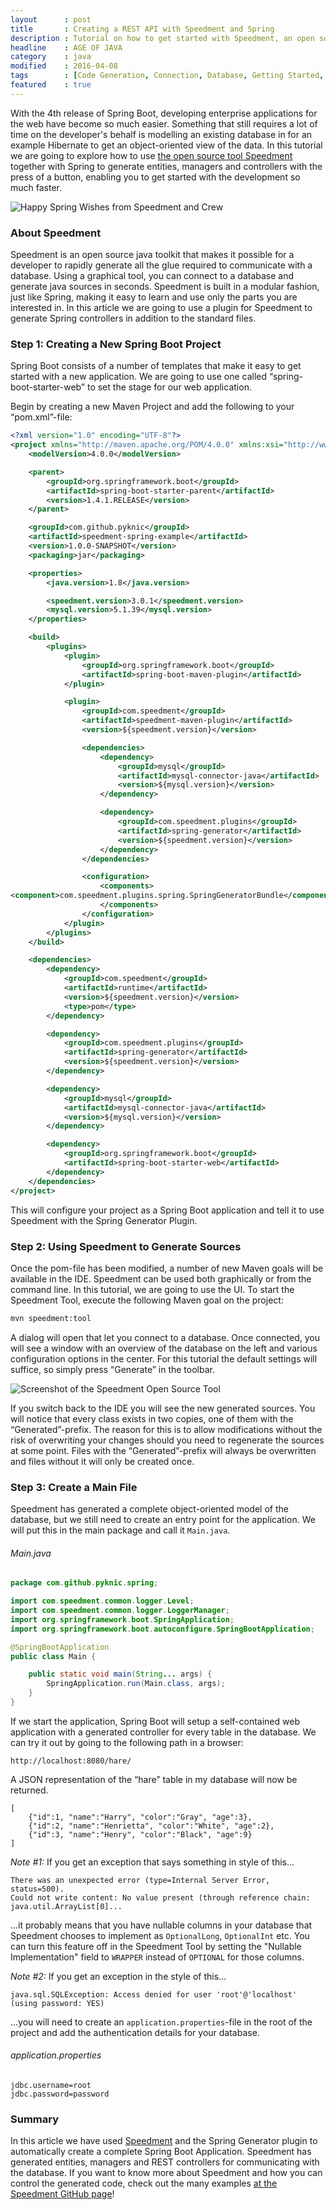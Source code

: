 ```yaml
---
layout      : post
title       : Creating a REST API with Speedment and Spring
description : Tutorial on how to get started with Speedment, an open source framework for writing database applications in Java 8 without SQL.
headline    : AGE OF JAVA
category    : java
modified    : 2016-04-08
tags        : [Code Generation, Connection, Database, Getting Started, Java, JDBC, REST API, Restful, Speedment, Spring, Spring Boot, Tutorial]
featured    : true
---
```


With the 4th release of Spring Boot, developing enterprise applications for the web have become so much easier. Something that still requires a lot of time on the developer's behalf is modelling an existing database in for an example Hibernate to get an object-oriented view of the data. In this tutorial we are going to explore how to use [the open source tool Speedment](https://github.com/speedment/speedment) together with Spring to generate entities, managers and controllers with the press of a button, enabling you to get started with the development so much faster.

![Happy Spring Wishes from Speedment and Crew](https://lh4.googleusercontent.com/wAYjDb76RG2Sw5MqYapCvnGfud1WA3OhLfIYkK_miWZ4m7rKxgh7M1RdPmECElhzS9Xs7_4TCxog1CheV5FO24HvAGTrCq4Dp0YT7apdFLy0xaymFfqbUHA4N_yqlL_jnOgI6Yk4)

### About Speedment

Speedment is an open source java toolkit that makes it possible for a developer to rapidly generate all the glue required to communicate with a database. Using a graphical tool, you can connect to a database and generate java sources in seconds. Speedment is built in a modular fashion, just like Spring, making it easy to learn and use only the parts you are interested in. In this article we are going to use a plugin for Speedment to generate Spring controllers in addition to the standard files.

### Step 1: Creating a New Spring Boot Project

Spring Boot consists of a number of templates that make it easy to get started with a new application. We are going to use one called “spring-boot-starter-web” to set the stage for our web application.

Begin by creating a new Maven Project and add the following to your “pom.xml”-file:

```xml
<?xml version="1.0" encoding="UTF-8"?>
<project xmlns="http://maven.apache.org/POM/4.0.0" xmlns:xsi="http://www.w3.org/2001/XMLSchema-instance" xsi:schemaLocation="http://maven.apache.org/POM/4.0.0 http://maven.apache.org/xsd/maven-4.0.0.xsd">
    <modelVersion>4.0.0</modelVersion>

    <parent>
        <groupId>org.springframework.boot</groupId>
        <artifactId>spring-boot-starter-parent</artifactId>
        <version>1.4.1.RELEASE</version>
    </parent>

    <groupId>com.github.pyknic</groupId>
    <artifactId>speedment-spring-example</artifactId>
    <version>1.0.0-SNAPSHOT</version>
    <packaging>jar</packaging>

    <properties>
        <java.version>1.8</java.version>

        <speedment.version>3.0.1</speedment.version>
        <mysql.version>5.1.39</mysql.version>
    </properties>

    <build>
        <plugins>
            <plugin>
                <groupId>org.springframework.boot</groupId>
                <artifactId>spring-boot-maven-plugin</artifactId>
            </plugin>

            <plugin>
                <groupId>com.speedment</groupId>
                <artifactId>speedment-maven-plugin</artifactId>
                <version>${speedment.version}</version>

                <dependencies>
                    <dependency>
                        <groupId>mysql</groupId>
                        <artifactId>mysql-connector-java</artifactId>
                        <version>${mysql.version}</version>
                    </dependency>

                    <dependency>
                        <groupId>com.speedment.plugins</groupId>
                        <artifactId>spring-generator</artifactId>
                        <version>${speedment.version}</version>
                    </dependency>
                </dependencies>

                <configuration>
                    <components>                       
<component>com.speedment.plugins.spring.SpringGeneratorBundle</component>
                    </components>
                </configuration>
            </plugin>
        </plugins>
    </build>

    <dependencies>
        <dependency>
            <groupId>com.speedment</groupId>
            <artifactId>runtime</artifactId>
            <version>${speedment.version}</version>
            <type>pom</type>
        </dependency>

        <dependency>
            <groupId>com.speedment.plugins</groupId>
            <artifactId>spring-generator</artifactId>
            <version>${speedment.version}</version>
        </dependency>

        <dependency>
            <groupId>mysql</groupId>
            <artifactId>mysql-connector-java</artifactId>
            <version>${mysql.version}</version>
        </dependency>

        <dependency>
            <groupId>org.springframework.boot</groupId>
            <artifactId>spring-boot-starter-web</artifactId>
        </dependency>
    </dependencies>
</project>
```

This will configure your project as a Spring Boot application and tell it to use Speedment with the Spring Generator Plugin.

### Step 2: Using Speedment to Generate Sources

Once the pom-file has been modified, a number of new Maven goals will be available in the IDE. Speedment can be used both graphically or from the command line. In this tutorial, we are going to use the UI. To start the Speedment Tool, execute the following Maven goal on the project:

```bash
mvn speedment:tool
```

A dialog will open that let you connect to a database. Once connected, you will see a window with an overview of the database on the left and various configuration options in the center. For this tutorial the default settings will suffice, so simply press “Generate” in the toolbar.

![Screenshot of the Speedment Open Source Tool](https://lh5.googleusercontent.com/J0lYYTwXNkNS9UeoBkG-K0Buni7VmLLZWAG7cFk4hBXasOGJKhHh-R0hKdGGupDtpHrmxi3IaOaG19yYrgDHKIHlt8T71a9PHAQcv-1zZPne-Nt3gvSOThsnqcNflBVQRglFMHhG)

If you switch back to the IDE you will see the new generated sources. You will notice that every class exists in two copies, one of them with the “Generated”-prefix. The reason for this is to allow modifications without the risk of overwriting your changes should you need to regenerate the sources at some point. Files with the “Generated”-prefix will always be overwritten and files without it will only be created once.

### Step 3: Create a Main File

Speedment has generated a complete object-oriented model of the database, but we still need to create an entry point for the application. We will put this in the main package and call it `Main.java`.

###### Main.java

```java
package com.github.pyknic.spring;

import com.speedment.common.logger.Level;
import com.speedment.common.logger.LoggerManager;
import org.springframework.boot.SpringApplication;
import org.springframework.boot.autoconfigure.SpringBootApplication;

@SpringBootApplication
public class Main {

    public static void main(String... args) {
        SpringApplication.run(Main.class, args);
    }
}
```

If we start the application, Spring Boot will setup a self-contained web application with a generated controller for every table in the database. We can try it out by going to the following path in a browser:

```
http://localhost:8080/hare/
```

A JSON representation of the “hare” table in my database will now be returned.

```
[
    {"id":1, "name":"Harry", "color":"Gray", "age":3},
    {"id":2, "name":"Henrietta", "color":"White", "age":2},
    {"id":3, "name":"Henry", "color":"Black", "age":9}
]
```

_Note #1:_ If you get an exception that says something in style of this...

```
There was an unexpected error (type=Internal Server Error, status=500). 
Could not write content: No value present (through reference chain: 
java.util.ArrayList[0]...
```

...it probably means that you have nullable columns in your database that Speedment chooses to implement as `OptionalLong`, `OptionalInt` etc. You can turn this feature off in the Speedment Tool by setting the "Nullable Implementation" field to `WRAPPER` instead of `OPTIONAL` for those columns.

_Note #2:_ If you get an exception in the style of this...

```
java.sql.SQLException: Access denied for user 'root'@'localhost' 
(using password: YES)
```

...you will need to create an `application.properties`-file in the root of the project and add the authentication details for your database.

###### application.properties

```properties
jdbc.username=root
jdbc.password=password
```

### Summary

In this article we have used [Speedment](http://speedment.org) and the Spring Generator plugin to automatically create a complete Spring Boot Application. Speedment has generated entities, managers and REST controllers for communicating with the database. If you want to know more about Speedment and how you can control the generated code, check out the many examples [at the Speedment GitHub page](https://github.com/speedment/speedment)!
